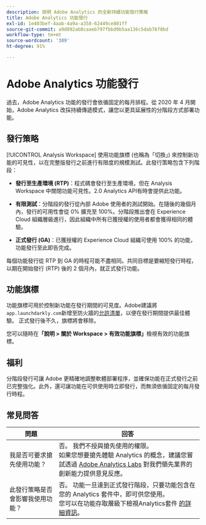 ```yaml
---
description: 說明 Adobe Analytics 的全新持續功能發行策略
title: Adobe Analytics 功能發行
exl-id: 1e403bef-4aab-4a9a-a358-62449ce801ff
source-git-commit: a9d892ab8caaeb797fbbd9b5aa136c5dab76f8bd
workflow-type: tm+mt
source-wordcount: '389'
ht-degree: 91%

---
```


# Adobe Analytics 功能發行

過去，Adobe Analytics 功能的發行會依循固定的每月排程。從 2020 年 4 月開始，Adobe Analytics 改採持續傳遞模式，讓您以更具延展性的分階段方式部署功能。

## 發行策略

[!UICONTROL Analysis Workspace] 使用功能旗標 (也稱為「切換」) 來控制新功能的可見性，以在完整版發行之前進行有限度的規模測試。此發行策略包含下列階段：

* **發行至生產環境 (RTP)**：程式碼會發行至生產環境，但在 Analysis Workspace 中關閉功能可見性。2.0 Analytics API有時會提供此功能。

* **有限測試**：分階段的發行從內部 Adobe 使用者的測試開始。在隨後的幾個月內，發行的可用性會從 0% 擴充至 100%。分階段推出會在 Experience Cloud 組織層級進行，因此組織中所有已獲授權的使用者都會獲得相同的體驗。

* **正式發行 (GA)**：已獲授權的 Experience Cloud 組織可使用 100% 的功能，功能發行至此即告完成。

每個功能發行從 RTP 到 GA 的時程可能不盡相同。共同目標是要縮短發行時程，以期在開始發行 (RTP) 後的 2 個月內，就正式發行功能。

## 功能旗標

功能旗標可用於控制新功能在發行期間的可見度。Adobe建議將`app.launchdarkly.com`新增至防火牆的[允許清單](/help/technotes/ip-addresses.md)，以便在發行期間提供最佳體驗。 正式發行後不久，旗標將會移除。

您可以隨時在&#x200B;**「說明 > 關於 Workspace > 有效功能旗標」**&#x200B;檢視有效的功能旗標。

## 福利

分階段發行可讓 Adobe 更精確地調整軟體部署程序，並確保功能在正式發行之前已完整強化。此外，還可讓功能在可供使用時立即發行，而無須依循固定的每月發行時程。

## 常見問答

| 問題 | 回答 |
| --- | --- |
| 我是否可要求搶先使用功能？ | 否。 我們不授與搶先使用的權限。<br>如果您想要搶先體驗 Analytics 的概念，建議您嘗試透過 [Adobe Analytics Labs](/help/analyze/labs.md) 對我們領先業界的創新能力提供意見反應。 |
| 此發行策略是否會影響我使用功能？ | 否。 功能一旦達到正式發行階段，只要功能包含在您的 Analytics 套件中，即可供您使用。<br>您可以在功能存取層級下檢視Analytics套件 [的詳細資訊](/help/admin/company/feature-access-levels.md)。 |
